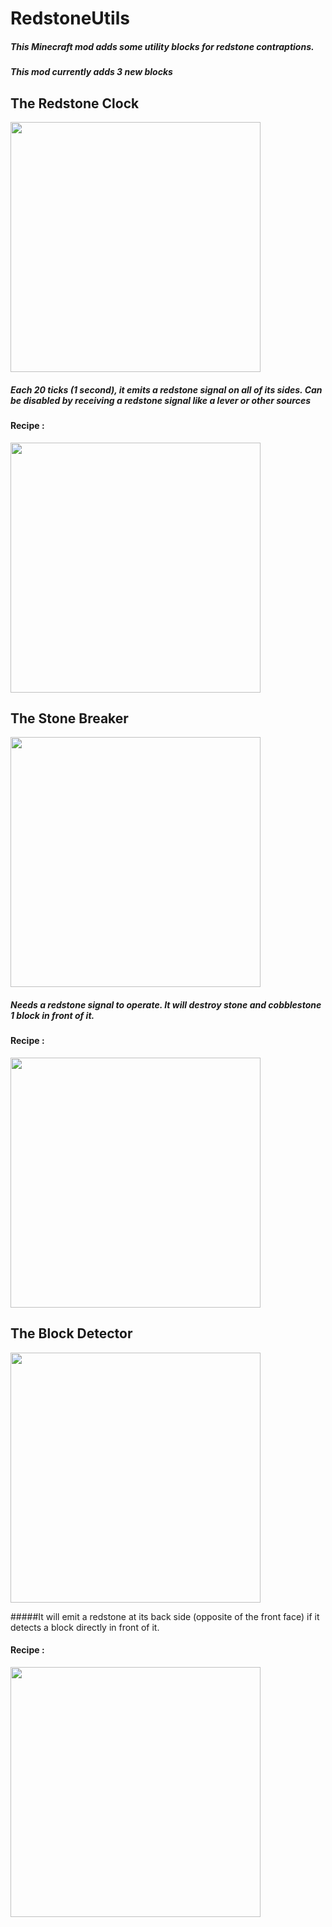 # RedstoneUtils

##### This Minecraft mod adds some utility blocks for redstone contraptions.

##### This mod currently adds 3 new blocks

## The Redstone Clock
<img src="https://i.imgur.com/GIdaKvv.png" width="400"/>

##### Each 20 ticks (1 second), it emits a redstone signal on all of its sides. Can be disabled by receiving a redstone signal like a lever or other sources

#### Recipe : 

<img src="https://i.imgur.com/ESzR3oQ.png" width="400"/>

## The Stone Breaker
<img src="https://i.imgur.com/HzitAp2.png" width="400"/>

##### Needs a redstone signal to operate. It will destroy stone and cobblestone 1 block in front of it.

#### Recipe : 

<img src="https://i.imgur.com/spxb0Ee.png" width="400"/>

## The Block Detector
<img src="https://i.imgur.com/QE6Wa5C.png" width="400"/>

#####It will emit a redstone at its back side (opposite of the front face) if it detects a block directly in front of it.

#### Recipe : 

<img src="https://i.imgur.com/1zBiubE.png" width="400"/>